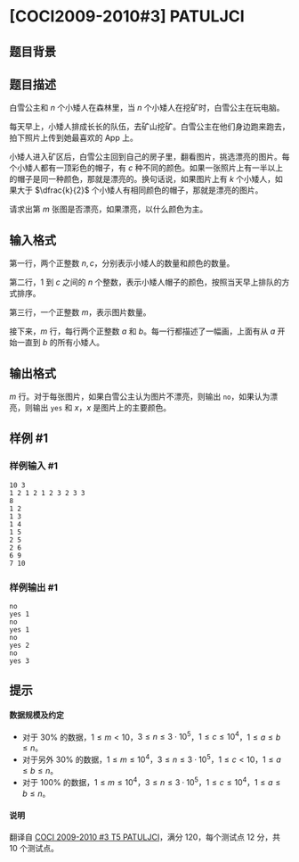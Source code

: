 # [COCI2009-2010#3] PATULJCI

## 题目背景



## 题目描述

白雪公主和 $n$ 个小矮人在森林里，当 $n$ 个小矮人在挖矿时，白雪公主在玩电脑。

每天早上，小矮人排成长长的队伍，去矿山挖矿。白雪公主在他们身边跑来跑去，拍下照片上传到她最喜欢的 App 上。

小矮人进入矿区后，白雪公主回到自己的房子里，翻看图片，挑选漂亮的图片。每个小矮人都有一顶彩色的帽子，有 $c$ 种不同的颜色。如果一张照片上有一半以上的帽子是同一种颜色，那就是漂亮的。换句话说，如果图片上有 $k$ 个小矮人，如果大于 $\dfrac{k}{2}$ 个小矮人有相同颜色的帽子，那就是漂亮的图片。

请求出第 $m$ 张图是否漂亮，如果漂亮，以什么颜色为主。

## 输入格式

第一行，两个正整数 $n, c$，分别表示小矮人的数量和颜色的数量。

第二行，$1$ 到 $c$ 之间的 $n$ 个整数，表示小矮人帽子的颜色，按照当天早上排队的方式排序。

第三行，一个正整数 $m$，表示图片数量。

接下来，$m$ 行，每行两个正整数 $a$ 和 $b$。每一行都描述了一幅画，上面有从 $a$ 开始一直到 $b$ 的所有小矮人。




## 输出格式

$m$ 行。对于每张图片，如果白雪公主认为图片不漂亮，则输出 `no`，如果认为漂亮，则输出 `yes` 和 $x$，$x$ 是图片上的主要颜色。

## 样例 #1

### 样例输入 #1
```
10 3
1 2 1 2 1 2 3 2 3 3
8
1 2
1 3
1 4
1 5
2 5
2 6
6 9
7 10
```

### 样例输出 #1

```
no
yes 1
no
yes 1
no
yes 2
no
yes 3
```

## 提示

#### 数据规模及约定

- 对于 $30\%$ 的数据，$1 \le m < 10$，$3 \le n \le 3 \cdot 10^5$，$1 \le c \le 10^4$，$1 \le a \le b \le n$。
- 对于另外 $30\%$ 的数据，$1 \le m \le 10^4$，$3 \le n \le 3 \cdot 10^5$，$1 \le c < 10$，$1 \le a \le b \le n$。
- 对于 $100\%$ 的数据，$1 \le m \le 10^4$，$3 \le n \le 3 \cdot 10^5$，$1 \le c \le 10^4$，$1 \le a \le b \le n$。

#### 说明
翻译自 [COCI 2009-2010 #3 T5 PATULJCI](https://hsin.hr/coci/archive/2009_2010/contest3_tasks.pdf)，满分 120，每个测试点 12 分，共 10 个测试点。

